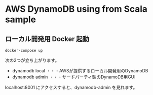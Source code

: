 # AWS DynamoDB using from Scala sample

## ローカル開発用 Docker 起動

```shell
docker-compose up
```

次の2つが立ち上がります。

* dynamodb local ・・・AWSが提供するローカル開発用のDynamoDB
* dynamodb admin ・・・サードパーティ製のDynamoDB用GUI

localhost:8001 にアクセスすると、dynamodb-admin を見れます。